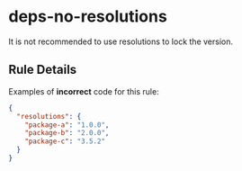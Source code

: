 # deps-no-resolutions

It is not recommended to use resolutions to lock the version.

## Rule Details

Examples of **incorrect** code for this rule:

```json
{
  "resolutions": {
    "package-a": "1.0.0",
    "package-b": "2.0.0",
    "package-c": "3.5.2"
  }
}
```
